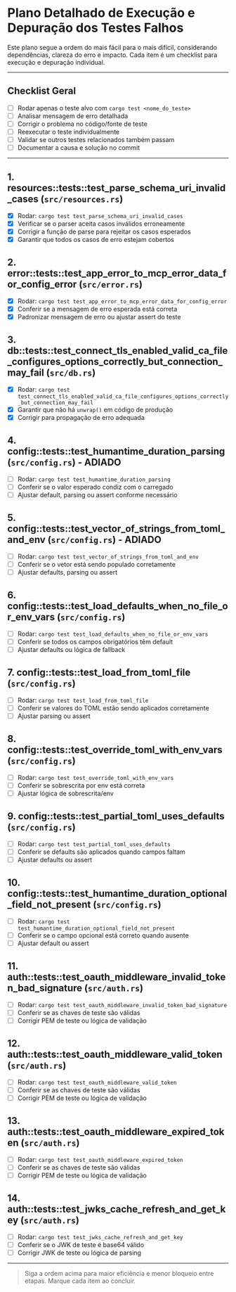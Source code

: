 # Plano Detalhado de Execução e Depuração dos Testes Falhos

Este plano segue a ordem do mais fácil para o mais difícil, considerando dependências, clareza do erro e impacto. Cada item é um checklist para execução e depuração individual.

---

## Checklist Geral

- [ ] Rodar apenas o teste alvo com `cargo test <nome_do_teste>`
- [ ] Analisar mensagem de erro detalhada
- [ ] Corrigir o problema no código/fonte de teste
- [ ] Reexecutar o teste individualmente
- [ ] Validar se outros testes relacionados também passam
- [ ] Documentar a causa e solução no commit

---

## 1. resources::tests::test_parse_schema_uri_invalid_cases (`src/resources.rs`)

- [x] Rodar: `cargo test test_parse_schema_uri_invalid_cases`
- [x] Verificar se o parser aceita casos inválidos erroneamente
- [x] Corrigir a função de parse para rejeitar os casos esperados
- [x] Garantir que todos os casos de erro estejam cobertos

## 2. error::tests::test_app_error_to_mcp_error_data_for_config_error (`src/error.rs`)

- [x] Rodar: `cargo test test_app_error_to_mcp_error_data_for_config_error`
- [x] Conferir se a mensagem de erro esperada está correta
- [x] Padronizar mensagem de erro ou ajustar assert do teste

## 3. db::tests::test_connect_tls_enabled_valid_ca_file_configures_options_correctly_but_connection_may_fail (`src/db.rs`)

- [x] Rodar: `cargo test test_connect_tls_enabled_valid_ca_file_configures_options_correctly_but_connection_may_fail`
- [x] Garantir que não há `unwrap()` em código de produção
- [x] Corrigir para propagação de erro adequada

## 4. config::tests::test_humantime_duration_parsing (`src/config.rs`) - ADIADO

- [ ] Rodar: `cargo test test_humantime_duration_parsing`
- [ ] Conferir se o valor esperado condiz com o carregado
- [ ] Ajustar default, parsing ou assert conforme necessário

## 5. config::tests::test_vector_of_strings_from_toml_and_env (`src/config.rs`) - ADIADO

- [ ] Rodar: `cargo test test_vector_of_strings_from_toml_and_env`
- [ ] Conferir se o vetor está sendo populado corretamente
- [ ] Ajustar defaults, parsing ou assert

## 6. config::tests::test_load_defaults_when_no_file_or_env_vars (`src/config.rs`)

- [ ] Rodar: `cargo test test_load_defaults_when_no_file_or_env_vars`
- [ ] Conferir se todos os campos obrigatórios têm default
- [ ] Ajustar defaults ou lógica de fallback

## 7. config::tests::test_load_from_toml_file (`src/config.rs`)

- [ ] Rodar: `cargo test test_load_from_toml_file`
- [ ] Conferir se valores do TOML estão sendo aplicados corretamente
- [ ] Ajustar parsing ou assert

## 8. config::tests::test_override_toml_with_env_vars (`src/config.rs`)

- [ ] Rodar: `cargo test test_override_toml_with_env_vars`
- [ ] Conferir se sobrescrita por env está correta
- [ ] Ajustar lógica de sobrescrita/env

## 9. config::tests::test_partial_toml_uses_defaults (`src/config.rs`)

- [ ] Rodar: `cargo test test_partial_toml_uses_defaults`
- [ ] Conferir se defaults são aplicados quando campos faltam
- [ ] Ajustar defaults ou assert

## 10. config::tests::test_humantime_duration_optional_field_not_present (`src/config.rs`)

- [ ] Rodar: `cargo test test_humantime_duration_optional_field_not_present`
- [ ] Conferir se o campo opcional está correto quando ausente
- [ ] Ajustar default ou assert

## 11. auth::tests::test_oauth_middleware_invalid_token_bad_signature (`src/auth.rs`)

- [ ] Rodar: `cargo test test_oauth_middleware_invalid_token_bad_signature`
- [ ] Conferir se as chaves de teste são válidas
- [ ] Corrigir PEM de teste ou lógica de validação

## 12. auth::tests::test_oauth_middleware_valid_token (`src/auth.rs`)

- [ ] Rodar: `cargo test test_oauth_middleware_valid_token`
- [ ] Conferir se as chaves de teste são válidas
- [ ] Corrigir PEM de teste ou lógica de validação

## 13. auth::tests::test_oauth_middleware_expired_token (`src/auth.rs`)

- [ ] Rodar: `cargo test test_oauth_middleware_expired_token`
- [ ] Conferir se as chaves de teste são válidas
- [ ] Corrigir PEM de teste ou lógica de validação

## 14. auth::tests::test_jwks_cache_refresh_and_get_key (`src/auth.rs`)

- [ ] Rodar: `cargo test test_jwks_cache_refresh_and_get_key`
- [ ] Conferir se o JWK de teste é base64 válido
- [ ] Corrigir JWK de teste ou lógica de parsing

---

> Siga a ordem acima para maior eficiência e menor bloqueio entre etapas. Marque cada item ao concluir.
